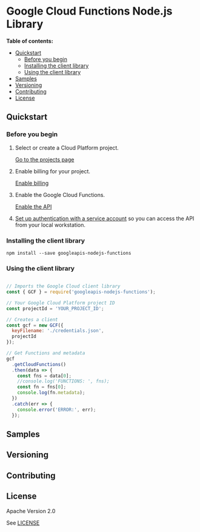 # Google Cloud Functions Node.js Library

**Table of contents:**

* [Quickstart](#quickstart)
  * [Before you begin](#before-you-begin)
  * [Installing the client library](#installing-the-client-library)
  * [Using the client library](#using-the-client-library)
* [Samples](#samples)
* [Versioning](#versioning)
* [Contributing](#contributing)
* [License](#license)

## Quickstart

### Before you begin

1.  Select or create a Cloud Platform project.

    [Go to the projects page][projects]

1.  Enable billing for your project.

    [Enable billing][billing]

1.  Enable the Google Cloud Functions.

    [Enable the API][enable_api]

1.  [Set up authentication with a service account][auth] so you can access the
    API from your local workstation.

[projects]: https://console.cloud.google.com/project
[billing]: https://support.google.com/cloud/answer/6293499#enable-billing
[enable_api]: https://console.cloud.google.com/flows/enableapi?apiid=cloudfunctions.googleapis.com
[auth]: https://cloud.google.com/docs/authentication/getting-started

### Installing the client library

    npm install --save googleapis-nodejs-functions

### Using the client library

```javascript

// Imports the Google Cloud client library
const { GCF } = require('googleapis-nodejs-functions');

// Your Google Cloud Platform project ID
const projectId = 'YOUR_PROJECT_ID';

// Creates a client
const gcf = new GCF({
  keyFilename: './credentials.json',
  projectId
});

// Get Functions and metadata
gcf
  .getCloudFunctions()
  .then(data => {
    const fns = data[0];
    //console.log('FUNCTIONS: ', fns);
    const fn = fns[0];
    console.log(fn.metadata);
  })
  .catch(err => {
    console.error('ERROR:', err);
  });
```

## Samples


## Versioning


## Contributing


## License

Apache Version 2.0

See [LICENSE](LICENSE)
